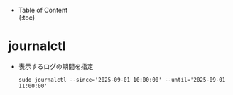 - Table of Content  
{:toc}

# journalctl

* 表示するログの期間を指定
  ```
  sudo journalctl --since='2025-09-01 10:00:00' --until='2025-09-01 11:00:00'
  ```
